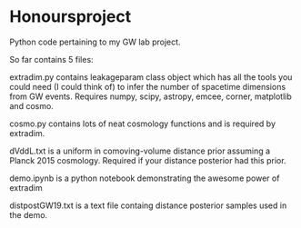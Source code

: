 # Honoursproject
Python code pertaining to my GW lab project.

So far contains 5 files:

extradim.py contains leakageparam class object which has all the tools you could need (I could think of) to infer the number of spacetime dimensions from GW events.
Requires numpy, scipy, astropy, emcee, corner, matplotlib and cosmo.

cosmo.py contains lots of neat cosmology functions and is required by extradim.

dVddL.txt is a uniform in comoving-volume distance prior assuming a Planck 2015 cosmology. Required if your distance posterior had this prior.

demo.ipynb is a python notebook demonstrating the awesome power of extradim

distpostGW19.txt is a text file containg distance posterior samples used in the demo.

